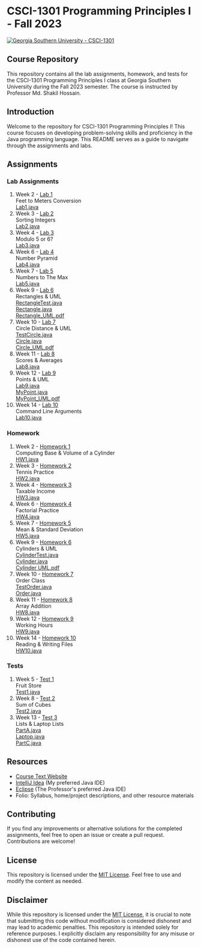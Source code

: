 # CSCI-1301 Programming Principles I - Fall 2023
[![Georgia Southern University - CSCI-1301](https://img.shields.io/badge/Georgia_Southern_University-CSCI--1301-b3935d?style=for-the-badge)](https://georgiasouthern.edu)
## Course Repository
This repository contains all the lab assignments, homework, and tests for the CSCI-1301 Programming Principles I class at Georgia Southern University during the Fall 2023 semester. The course is instructed by Professor Md. Shakil Hossain.

## Introduction
Welcome to the repository for CSCI-1301 Programming Principles I! This course focuses on developing problem-solving skills and proficiency in the Java programming language. This README serves as a guide to navigate through the assignments and labs.

## Assignments
### Lab Assignments
1. Week 2 - [Lab 1](Week2/src/main/java/homework/Lab1.java)<br />
   Feet to Meters Conversion<br />
   [Lab1.java](Week2/src/main/java/homework/Lab1.java)
2. Week 3 - [Lab 2](Week3/src/main/java/homework/Lab2.java)<br />
   Sorting Integers<br />
   [Lab2.java](Week3/src/main/java/homework/Lab2.java)
3. Week 4 - [Lab 3](Week4/src/main/java/homework/Lab3.java)<br />
   Modulo 5 or 6?<br />
   [Lab3.java](Week4/src/main/java/homework/Lab3.java)
4. Week 6 - [Lab 4](Week6/src/main/java/homework/Lab4.java)<br />
   Number Pyramid<br />
   [Lab4.java](Week6/src/main/java/homework/Lab4.java)
5. Week 7 - [Lab 5](Week7/src/main/java/homework/Lab5.java)<br />
   Numbers to The Max<br />
   [Lab5.java](Week7/src/main/java/homework/Lab5.java)
6. Week 9 - [Lab 6](Week9/src/main/java/homework/RectangleTest.java)<br />
   Rectangles & UML<br />
   [RectangleTest.java](Week9/src/main/java/homework/RectangleTest.java)<br />
   [Rectangle.java](Week9/src/main/java/homework/Rectangle.java)<br />
   [Rectangle_UML.pdf](Week9/src/main/java/homework/Rectangle_UML.pdf)<br />
7. Week 10 - [Lab 7](Week10/src/main/java/homework/TestCircle.java)<br />
   Circle Distance & UML<br />
   [TestCircle.java](Week10/src/main/java/homework/TestCircle.java)<br />
   [Circle.java](Week10/src/main/java/homework/Circle.java)<br />
   [Circle_UML.pdf](Week10/src/main/java/homework/Circle_UML.pdf)<br />
8. Week 11 - [Lab 8](Week11/src/main/java/homework/Lab8.java)<br />
   Scores & Averages<br />
   [Lab8.java](Week11/src/main/java/homework/Lab8.java)<br />
9. Week 12 - [Lab 9](Week12/src/main/java/homework/Lab9.java)<br />
   Points & UML<br />
   [Lab9.java](Week12/src/main/java/homework/Lab9.java)<br />
   [MyPoint.java](Week12/src/main/java/homework/MyPoint.java)<br />
   [MyPoint_UML.pdf](Week12/src/main/java/homework/MyPoint_UML.pdf)<br />
10. Week 14 - [Lab 10](Week14/src/main/java/homework/Lab10.java)<br />
    Command Line Arguments<br />
    [Lab10.java](Week14/src/main/java/homework/Lab10.java)<br />

### Homework
1. Week 2 - [Homework 1](Week2/src/main/java/homework/HW1.java)<br />
   Computing Base & Volume of a Cylinder<br />
   [HW1.java](Week2/src/main/java/homework/HW1.java)
2. Week 3 - [Homework 2](Week3/src/main/java/homework/HW2.java)<br />
   Tennis Practice<br />
   [HW2.java](Week3/src/main/java/homework/HW2.java)
3. Week 4 - [Homework 3](Week4/src/main/java/homework/HW3.java)<br />
   Taxable Income<br />
   [HW3.java](Week4/src/main/java/homework/HW3.java)
4. Week 6 - [Homework 4](Week6/src/main/java/homework/HW4.java)<br />
   Factorial Practice<br />
   [HW4.java](Week6/src/main/java/homework/HW4.java)
5. Week 7 - [Homework 5](Week7/src/main/java/homework/HW5.java)<br />
   Mean & Standard Deviation<br />
   [HW5.java](Week7/src/main/java/homework/HW5.java)
6. Week 9 - [Homework 6](Week9/src/main/java/homework/CylinderTest.java)<br />
   Cylinders & UML<br />
   [CylinderTest.java](Week9/src/main/java/homework/CylinderTest.java)<br />
   [Cylinder.java](Week9/src/main/java/homework/Cylinder.java)<br />
   [Cylinder UML.pdf](Week9/src/main/java/homework/Cylinder_UML.pdf)<br />
7. Week 10 - [Homework 7](Week10/src/main/java/homework/TestOrder.java)<br />
   Order Class<br />
   [TestOrder.java](Week10/src/main/java/homework/TestOrder.java)<br />
   [Order.java](Week10/src/main/java/homework/Order.java)<br />
8. Week 11 - [Homework 8](Week11/src/main/java/homework/HW8.java)<br />
   Array Addition<br />
   [HW8.java](Week11/src/main/java/homework/HW8.java)<br />
9. Week 12 - [Homework 9](Week12/src/main/java/homework/HW9.java)<br />
   Working Hours<br />
   [HW9.java](Week12/src/main/java/homework/HW9.java)<br />
10. Week 14 - [Homework 10](Week14/src/main/java/homework/HW10.java)<br />
    Reading & Writing Files<br />
    [HW10.java](Week14/src/main/java/homework/HW10.java)<br />

### Tests
1. Week 5 - [Test 1](Week5/src/main/java/test/Test1.java)<br />
   Fruit Store<br />
   [Test1.java](Week5/src/main/java/test/Test1.java)<br />
2. Week 8 - [Test 2](Week8/src/main/java/test/Test2.java)<br />
   Sum of Cubes<br />
   [Test2.java](Week8/src/main/java/test/Test2.java)<br />
3. Week 13 - [Test 3](Week13/src/main/java/test/PartA.java)<br />
   Lists & Laptop Lists<br />
   [PartA.java](Week13/src/main/java/test/PartA.java)<br />
   [Laptop.java](Week13/src/main/java/test/Laptop.java)<br />
   [PartC.java](Week13/src/main/java/test/PartC.java)<br />

## Resources
- [Course Text Website](https://media.pearsoncmg.com/ph/esm/ecs_liang_ijp_12/cw/)
- [IntelliJ Idea](https://www.jetbrains.com/idea/) (My preferred Java IDE)
- [Eclipse](http://www.eclipse.org/) (The Professor's preferred Java IDE)
- Folio: Syllabus, home/project descriptions, and other resource materials

## Contributing
If you find any improvements or alternative solutions for the completed assignments, feel free to open an issue or create a pull request. Contributions are welcome!

## License
This repository is licensed under the [MIT License](LICENSE). Feel free to use and modify the content as needed.

## Disclaimer
While this repository is licensed under the [MIT License](LICENSE), it is crucial to note that submitting this code without modification is considered dishonest and may lead to academic penalties. This repository is intended solely for reference purposes. I explicitly disclaim any responsibility for any misuse or dishonest use of the code contained herein.
